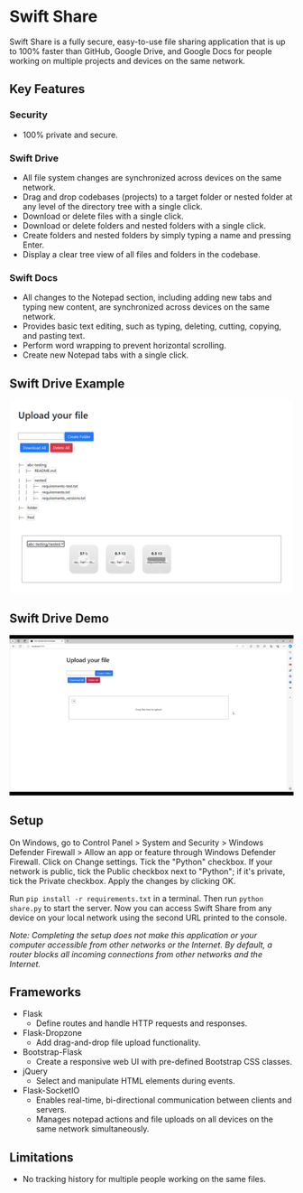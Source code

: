 # Swift Share

Swift Share is a fully secure, easy-to-use file sharing application that is up to 100% faster than GitHub, Google Drive, and Google Docs for people working on multiple projects and devices on the same network.

## Key Features

### Security
* 100% private and secure.

### Swift Drive
* All file system changes are synchronized across devices on the same network.
* Drag and drop codebases (projects) to a target folder or nested folder at any level of the directory tree with a single click.
* Download or delete files with a single click.
* Download or delete folders and nested folders with a single click.
* Create folders and nested folders by simply typing a name and pressing Enter.
* Display a clear tree view of all files and folders in the codebase.

### Swift Docs
* All changes to the Notepad section, including adding new tabs and typing new content, are synchronized across devices on the same network.
* Provides basic text editing, such as typing, deleting, cutting, copying, and pasting text.
* Perform word wrapping to prevent horizontal scrolling.
* Create new Notepad tabs with a single click.

## Swift Drive Example
<img src="./data/example.png" alt="Example" width="690">

## Swift Drive Demo
![](./data/walkthrough.gif)

## Setup
On Windows, go to Control Panel > System and Security > Windows Defender Firewall > Allow an app or feature through Windows Defender Firewall. Click on Change settings. Tick the "Python" checkbox. If your network is public, tick the Public checkbox next to "Python"; if it's private, tick the Private checkbox. Apply the changes by clicking OK.

Run `pip install -r requirements.txt` in a terminal. Then run `python share.py` to start the server. Now you can access Swift Share from any device on your local network using the second URL printed to the console.

*Note: Completing the setup does not make this application or your computer accessible from other networks or the Internet. By default, a router blocks all incoming connections from other networks and the Internet.*

## Frameworks
* Flask
    - Define routes and handle HTTP requests and responses.
* Flask-Dropzone
    - Add drag-and-drop file upload functionality.
* Bootstrap-Flask
    - Create a responsive web UI with pre-defined Bootstrap CSS classes.
* jQuery
    - Select and manipulate HTML elements during events.
* Flask-SocketIO
    - Enables real-time, bi-directional communication between clients and servers.
    - Manages notepad actions and file uploads on all devices on the same network simultaneously.

## Limitations
* No tracking history for multiple people working on the same files.